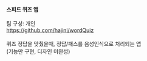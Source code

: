 **스피드 퀴즈 앱**<br>
<br>
팀 구성: 개인<br>
https://github.com/hajini/wordQuiz<br>
<br>
퀴즈 정답을 맞췄을때, 정답/패스를 음성인식으로 처리되는 앱<br>
(기능만 구현, 디자인 미완성)<br>
